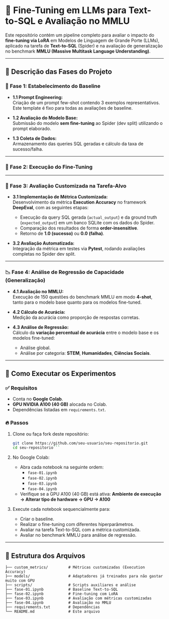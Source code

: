# 🎯 Fine-Tuning em LLMs para Text-to-SQL e Avaliação no MMLU

Este repositório contém um pipeline completo para avaliar o impacto do **fine-tuning via LoRA** em Modelos de Linguagem de Grande Porte (LLMs), aplicado na tarefa de **Text-to-SQL** (Spider) e na avaliação de generalização no benchmark **MMLU (Massive Multitask Language Understanding)**.

---

## 📑 Descrição das Fases do Projeto

### 🔹 **Fase 1: Estabelecimento do Baseline**
- **1.1 Prompt Engineering:**  
Criação de um prompt few-shot contendo 3 exemplos representativos. Este template é fixo para todas as avaliações de baseline.
  
- **1.2 Avaliação do Modelo Base:**  
Submissão do modelo **sem fine-tuning** ao Spider (dev split) utilizando o prompt elaborado.

- **1.3 Coleta de Dados:**  
Armazenamento das queries SQL geradas e cálculo da taxa de sucesso/falha.

---

### 🔸 **Fase 2: Execução do Fine-Tuning**
---

### 🧠 **Fase 3: Avaliação Customizada na Tarefa-Alvo**
- **3.1 Implementação de Métrica Customizada:**  
Desenvolvimento da métrica **Execution Accuracy** no framework **DeepEval**, com as seguintes etapas:
  - Execução da query SQL gerada (`actual_output`) e da ground truth (`expected_output`) em um banco SQLite com os dados do Spider.
  - Comparação dos resultados de forma **order-insensitive**.
  - Retorno de **1.0 (sucesso)** ou **0.0 (falha)**.

- **3.2 Avaliação Automatizada:**  
Integração da métrica em testes via **Pytest**, rodando avaliações completas no Spider dev split.

---

### 📉 **Fase 4: Análise de Regressão de Capacidade (Generalização)**
- **4.1 Avaliação no MMLU:**  
Execução de 150 questões do benchmark MMLU em modo **4-shot**, tanto para o modelo base quanto para os modelos fine-tuned.

- **4.2 Cálculo de Acurácia:**  
Medição da acurácia como proporção de respostas corretas.

- **4.3 Análise de Regressão:**  
Cálculo da **variação percentual de acurácia** entre o modelo base e os modelos fine-tuned:
  - Análise global.
  - Análise por categoria: **STEM**, **Humanidades**, **Ciências Sociais**.

---

## 🚀 Como Executar os Experimentos

### ✅ **Requisitos**
- Conta no **Google Colab**.
- **GPU NVIDIA A100 (40 GB)** alocada no Colab.
- Dependências listadas em `requirements.txt`.

### 🔥 **Passos**
1. Clone ou faça fork deste repositório:
   ```bash
   git clone https://github.com/seu-usuario/seu-repositorio.git
   cd seu-repositorio```

2. No Google Colab:
   * Abra cada notebook na seguinte ordem:
     * `fase-01.ipynb`
     * `fase-02.ipynb`
     * `fase-03.ipynb`
     * `fase-04.ipynb`
   * Verifique se a GPU A100 (40 GB) está ativa:
     **Ambiente de execução → Alterar tipo de hardware → GPU → A100**

3. Execute cada notebook sequencialmente para:

   * Criar o baseline.
   * Realizar o fine-tuning com diferentes hiperparâmetros.
   * Avaliar na tarefa Text-to-SQL com a métrica customizada.
   * Avaliar no benchmark MMLU para análise de regressão.
---

## 📂 Estrutura dos Arquivos

```
├── custom_metrics/         # Métricas customizadas (Execution Accuracy)
├── models/                 # Adaptadores já treinados para não gastar muito com GPU
├── scripts/                # Scripts auxiliares e análise
├── fase-01.ipynb           # Baseline Text-to-SQL
├── fase-02.ipynb           # Fine-tuning com LoRA
├── fase-03.ipynb           # Avaliação com métricas customizadas
├── fase-04.ipynb           # Avaliação no MMLU
├── requirements.txt        # Dependências
└── README.md               # Este arquivo
```

